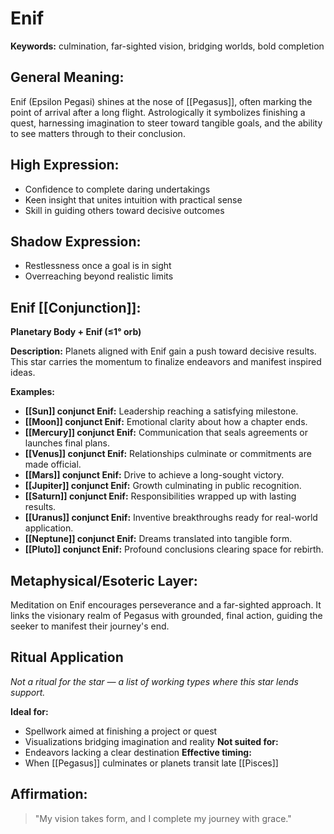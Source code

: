 # Enif


**Keywords:** culmination, far-sighted vision, bridging worlds, bold completion

## General Meaning:
Enif (Epsilon Pegasi) shines at the nose of [[Pegasus]], often marking the point of arrival after a long flight. Astrologically it symbolizes finishing a quest, harnessing imagination to steer toward tangible goals, and the ability to see matters through to their conclusion.

## High Expression:
- Confidence to complete daring undertakings
- Keen insight that unites intuition with practical sense
- Skill in guiding others toward decisive outcomes

## Shadow Expression:
- Restlessness once a goal is in sight
- Overreaching beyond realistic limits

## Enif [[Conjunction]]:

**Planetary Body + Enif (≤1° orb)**

**Description:**
Planets aligned with Enif gain a push toward decisive results. This star carries the momentum to finalize endeavors and manifest inspired ideas.

**Examples:**
- **[[Sun]] conjunct Enif:** Leadership reaching a satisfying milestone.
- **[[Moon]] conjunct Enif:** Emotional clarity about how a chapter ends.
- **[[Mercury]] conjunct Enif:** Communication that seals agreements or launches final plans.
- **[[Venus]] conjunct Enif:** Relationships culminate or commitments are made official.
- **[[Mars]] conjunct Enif:** Drive to achieve a long-sought victory.
- **[[Jupiter]] conjunct Enif:** Growth culminating in public recognition.
- **[[Saturn]] conjunct Enif:** Responsibilities wrapped up with lasting results.
- **[[Uranus]] conjunct Enif:** Inventive breakthroughs ready for real-world application.
- **[[Neptune]] conjunct Enif:** Dreams translated into tangible form.
- **[[Pluto]] conjunct Enif:** Profound conclusions clearing space for rebirth.

## Metaphysical/Esoteric Layer:
Meditation on Enif encourages perseverance and a far-sighted approach. It links the visionary realm of Pegasus with grounded, final action, guiding the seeker to manifest their journey's end.

## Ritual Application
*Not a ritual for the star — a list of working types where this star lends support.*

**Ideal for:**
- Spellwork aimed at finishing a project or quest
- Visualizations bridging imagination and reality
**Not suited for:**
- Endeavors lacking a clear destination
**Effective timing:**
- When [[Pegasus]] culminates or planets transit late [[Pisces]]

## Affirmation:

> "My vision takes form, and I complete my journey with grace."


